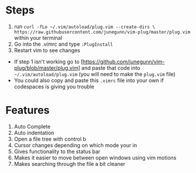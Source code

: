 # Steps
1. run `curl -fLo ~/.vim/autoload/plug.vim --create-dirs \ https://raw.githubusercontent.com/junegunn/vim-plug/master/plug.vim` within your terminal
2. Go into the .vimrc and type `:PlugInstall`
3. Restart vim to see changes 


- If step 1 isn't working go to [https://github.com/junegunn/vim-plug/blob/master/plug.vim] and paste that code into `~/.vim/autoload/plug.vim` (you will need to make the `plug.vim` file)
- You could also copy and paste this `.vimrc` file into your own if codespaces is giving you trouble

# Features
1. Auto Complete
2. Auto indentation
3. Open a file tree with control b
4. Cursor changes depending on which mode your in
5. Gives functionality to the status bar
6. Makes it easier to move between open windows using vim motions
7. Makes searching through the file a bit cleaner
